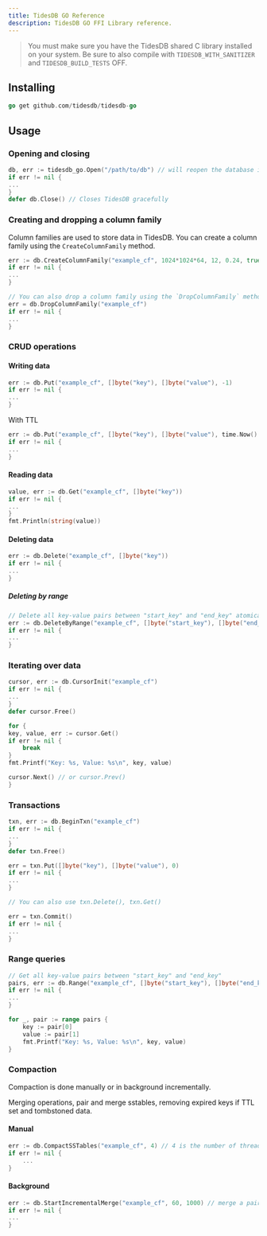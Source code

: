 ```yaml
---
title: TidesDB GO Reference
description: TidesDB GO FFI Library reference.
---
```


> You must make sure you have the TidesDB shared C library installed on your system. Be sure to also compile with `TIDESDB_WITH_SANITIZER` and `TIDESDB_BUILD_TESTS` OFF.

## Installing
```go
go get github.com/tidesdb/tidesdb-go
```

## Usage

### Opening and closing
```go
db, err := tidesdb_go.Open("/path/to/db") // will reopen the database if it already exists
if err != nil {
...
}
defer db.Close() // Closes TidesDB gracefully
```

### Creating and dropping a column family
Column families are used to store data in TidesDB. You can create a column family using the `CreateColumnFamily` method.
```go
err := db.CreateColumnFamily("example_cf", 1024*1024*64, 12, 0.24, true, int(tidesdb_go.TDB_COMPRESS_SNAPPY), true)
if err != nil {
...
}

// You can also drop a column family using the `DropColumnFamily` method.
err = db.DropColumnFamily("example_cf")
if err != nil {
...
}
```

### CRUD operations

#### Writing data
```go
err := db.Put("example_cf", []byte("key"), []byte("value"), -1)
if err != nil {
...
}
```

With TTL
```go
err := db.Put("example_cf", []byte("key"), []byte("value"), time.Now().Add(10*time.Second).Unix())
if err != nil {
...
}
```

#### Reading data
```go
value, err := db.Get("example_cf", []byte("key"))
if err != nil {
...
}
fmt.Println(string(value))
```

#### Deleting data
```go
err := db.Delete("example_cf", []byte("key"))
if err != nil {
...
}
```

##### Deleting by range
```go
// Delete all key-value pairs between "start_key" and "end_key" atomically
err := db.DeleteByRange("example_cf", []byte("start_key"), []byte("end_key"))
if err != nil {
...
}
```

### Iterating over data
```go
cursor, err := db.CursorInit("example_cf")
if err != nil {
...
}
defer cursor.Free()

for {
key, value, err := cursor.Get()
if err != nil {
    break
}
fmt.Printf("Key: %s, Value: %s\n", key, value)

cursor.Next() // or cursor.Prev()
}
```

### Transactions
```go
txn, err := db.BeginTxn("example_cf")
if err != nil {
...
}
defer txn.Free()

err = txn.Put([]byte("key"), []byte("value"), 0)
if err != nil {
...
}

// You can also use txn.Delete(), txn.Get()

err = txn.Commit()
if err != nil {
...
}
```

### Range queries
```go
// Get all key-value pairs between "start_key" and "end_key"
pairs, err := db.Range("example_cf", []byte("start_key"), []byte("end_key"))
if err != nil {
...
}

for _, pair := range pairs {
    key := pair[0]
    value := pair[1]
    fmt.Printf("Key: %s, Value: %s\n", key, value)
}
```

### Compaction
Compaction is done manually or in background incrementally.

Merging operations, pair and merge sstables, removing expired keys if TTL set and tombstoned data.

#### Manual
```go
err := db.CompactSSTables("example_cf", 4) // 4 is the number of threads to use for compaction. Each thread will compact a pair of sstables.
if err != nil {
    ...
}
```

#### Background
```go
err := db.StartIncrementalMerge("example_cf", 60, 1000) // merge a pair of sstables starting at oldest pair every 60 seconds only when we have a minimum of 1000 sstables
if err != nil {
...
}
```